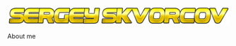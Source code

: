 ![Sergey Skvorcov](https://raw.githubusercontent.com/Gray-Starling/gray-starling/main/assets/banner.png)

About me
